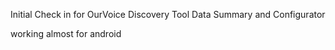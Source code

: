 Initial Check in for OurVoice Discovery Tool Data Summary and Configurator


working almost for android
